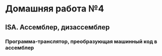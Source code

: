 # Домашняя работа №4
## ISA. Ассемблер, дизассемблер
### Программа-транслятор, преобразующая машинный код в ассемблер
